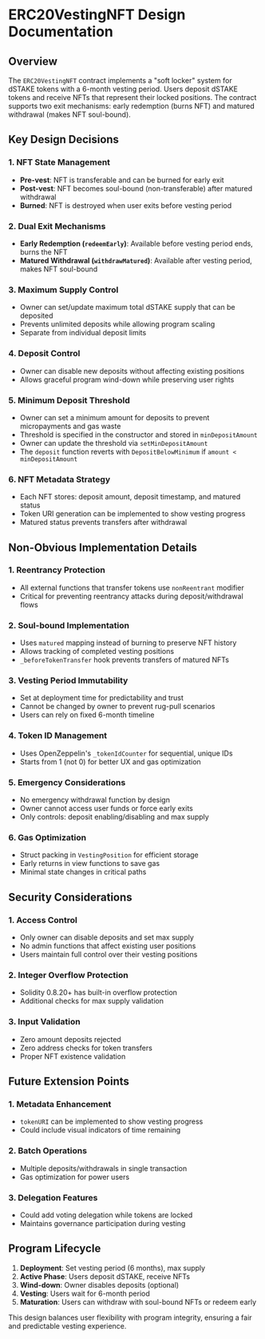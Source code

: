 # ERC20VestingNFT Design Documentation

## Overview

The `ERC20VestingNFT` contract implements a "soft locker" system for dSTAKE tokens with a 6-month vesting period. Users deposit dSTAKE tokens and receive NFTs that represent their locked positions. The contract supports two exit mechanisms: early redemption (burns NFT) and matured withdrawal (makes NFT soul-bound).

## Key Design Decisions

### 1. NFT State Management

- **Pre-vest**: NFT is transferable and can be burned for early exit
- **Post-vest**: NFT becomes soul-bound (non-transferable) after matured withdrawal
- **Burned**: NFT is destroyed when user exits before vesting period

### 2. Dual Exit Mechanisms

- **Early Redemption (`redeemEarly`)**: Available before vesting period ends, burns the NFT
- **Matured Withdrawal (`withdrawMatured`)**: Available after vesting period, makes NFT soul-bound

### 3. Maximum Supply Control

- Owner can set/update maximum total dSTAKE supply that can be deposited
- Prevents unlimited deposits while allowing program scaling
- Separate from individual deposit limits

### 4. Deposit Control

- Owner can disable new deposits without affecting existing positions
- Allows graceful program wind-down while preserving user rights

### 5. Minimum Deposit Threshold

- Owner can set a minimum amount for deposits to prevent micropayments and gas waste
- Threshold is specified in the constructor and stored in `minDepositAmount`
- Owner can update the threshold via `setMinDepositAmount`
- The `deposit` function reverts with `DepositBelowMinimum` if `amount < minDepositAmount`

### 6. NFT Metadata Strategy

- Each NFT stores: deposit amount, deposit timestamp, and matured status
- Token URI generation can be implemented to show vesting progress
- Matured status prevents transfers after withdrawal

## Non-Obvious Implementation Details

### 1. Reentrancy Protection

- All external functions that transfer tokens use `nonReentrant` modifier
- Critical for preventing reentrancy attacks during deposit/withdrawal flows

### 2. Soul-bound Implementation

- Uses `matured` mapping instead of burning to preserve NFT history
- Allows tracking of completed vesting positions
- `_beforeTokenTransfer` hook prevents transfers of matured NFTs

### 3. Vesting Period Immutability

- Set at deployment time for predictability and trust
- Cannot be changed by owner to prevent rug-pull scenarios
- Users can rely on fixed 6-month timeline

### 4. Token ID Management

- Uses OpenZeppelin's `_tokenIdCounter` for sequential, unique IDs
- Starts from 1 (not 0) for better UX and gas optimization

### 5. Emergency Considerations

- No emergency withdrawal function by design
- Owner cannot access user funds or force early exits
- Only controls: deposit enabling/disabling and max supply

### 6. Gas Optimization

- Struct packing in `VestingPosition` for efficient storage
- Early returns in view functions to save gas
- Minimal state changes in critical paths

## Security Considerations

### 1. Access Control

- Only owner can disable deposits and set max supply
- No admin functions that affect existing user positions
- Users maintain full control over their vesting positions

### 2. Integer Overflow Protection

- Solidity 0.8.20+ has built-in overflow protection
- Additional checks for max supply validation

### 3. Input Validation

- Zero amount deposits rejected
- Zero address checks for token transfers
- Proper NFT existence validation

## Future Extension Points

### 1. Metadata Enhancement

- `tokenURI` can be implemented to show vesting progress
- Could include visual indicators of time remaining

### 2. Batch Operations

- Multiple deposits/withdrawals in single transaction
- Gas optimization for power users

### 3. Delegation Features

- Could add voting delegation while tokens are locked
- Maintains governance participation during vesting

## Program Lifecycle

1. **Deployment**: Set vesting period (6 months), max supply
2. **Active Phase**: Users deposit dSTAKE, receive NFTs
3. **Wind-down**: Owner disables deposits (optional)
4. **Vesting**: Users wait for 6-month period
5. **Maturation**: Users can withdraw with soul-bound NFTs or redeem early

This design balances user flexibility with program integrity, ensuring a fair and predictable vesting experience.
